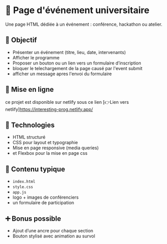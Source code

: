 
# 📅 Page d'événement universitaire

Une page HTML dédiée à un événement : conférence, hackathon ou atelier.

## 🎯 Objectif

- Présenter un événement (titre, lieu, date, intervenants)
- Afficher le programme
- Proposer un bouton ou un lien vers un formulaire d’inscription
- bloquer le telechargement de la page causé par l'event submit
- afficher un message apres l'envoi du formulaire

## 🚀 Mise en ligne

ce projet est disponible sur netlify sous ce lien [👉Lien vers netlify]https://interesting-prog.netlify.app/

## 🔧 Technologies

- HTML structuré
- CSS pour layout et typographie
- Mise en page responsive (media queries)
- et Flexbox pour la mise en page css

## 📂 Contenu typique

- `index.html`
- `style.css`
- `app.js`
- logo + images de conférenciers
- un formulaire de participation

## ➕ Bonus possible

- Ajout d’une ancre pour chaque section
- Bouton stylisé avec animation au survol
